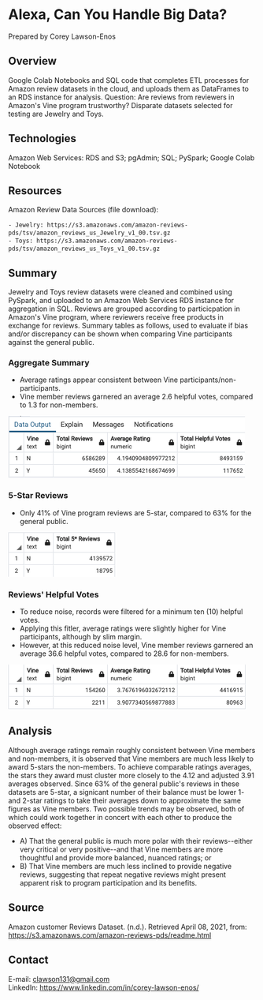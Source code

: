 # Alexa, Can You Handle Big Data?

Prepared by Corey Lawson-Enos

## Overview
Google Colab Notebooks and SQL code that completes ETL processes for Amazon review datasets in the cloud, and uploads them as DataFrames to an RDS instance for analysis. Question: Are reviews from reviewers in Amazon's Vine program trustworthy? Disparate datasets selected for testing are Jewelry and Toys.

## Technologies
Amazon Web Services: RDS and S3; pgAdmin; SQL; PySpark; Google Colab Notebook

## Resources
Amazon Review Data Sources (file download):

    - Jewelry: https://s3.amazonaws.com/amazon-reviews-pds/tsv/amazon_reviews_us_Jewelry_v1_00.tsv.gz
    - Toys: https://s3.amazonaws.com/amazon-reviews-pds/tsv/amazon_reviews_us_Toys_v1_00.tsv.gz

## Summary
Jewelry and Toys review datasets were cleaned and combined using PySpark, and uploaded to an Amazon Web Services RDS instance for aggregation in SQL. Reviews are grouped according to particicpation in Amazon's Vine program, where reviewers receive free products in exchange for reviews. Summary tables as follows, used to evaluate if bias and/or discrepancy can be shown when comparing Vine participants against the general public. 

### Aggregate Summary
* Average ratings appear consistent between Vine participants/non-participants.
* Vine member reviews garnered an average 2.6 helpful votes, compared to 1.3 for non-members.

![General Summary](Images/review_summary.png)

### 5-Star Reviews
* Only 41% of Vine program reviews are 5-star, compared to 63% for the general public.

![5-Star Summary](Images/five_star_summary.png)

### Reviews' Helpful Votes
* To reduce noise, records were filtered for a minimum ten (10) helpful votes.
* Applying this fitler, average ratings were slightly higher for Vine participants, although by slim margin.
* However, at this reduced noise level, Vine member reviews garnered an average 36.6 helpful votes, compared to 28.6 for non-members.

![Helpful Votes Summary](Images/helpful_summary.png)

## Analysis
Although average ratings remain roughly consistent between Vine members and non-members, it is observed that Vine members are much less likely to award 5-stars the non-members. To achieve comparable ratings averages, the stars they award must cluster more closely to the 4.12 and adjusted 3.91 averages observed. Since 63% of the general public's reviews in these datasets are 5-star, a signicant number of their balance must be lower 1- and 2-star ratings to take their averages down to approximate the same figures as Vine members. Two possible trends may be observed, both of which could work together in concert with each other to produce the observed effect:

* A) That the general public is much more polar with their reviews--either very critical or very positive--and that Vine members are more thoughtful and provide more balanced, nuanced ratings; or
* B) That Vine members are much less inclined to provide negative reviews, suggesting that repeat negative reviews might present apparent risk to program participation and its benefits.

## Source

Amazon customer Reviews Dataset. (n.d.). Retrieved April 08, 2021, from: https://s3.amazonaws.com/amazon-reviews-pds/readme.html

## Contact
E-mail: clawson131@gmail.com<br>
LinkedIn: https://www.linkedin.com/in/corey-lawson-enos/
